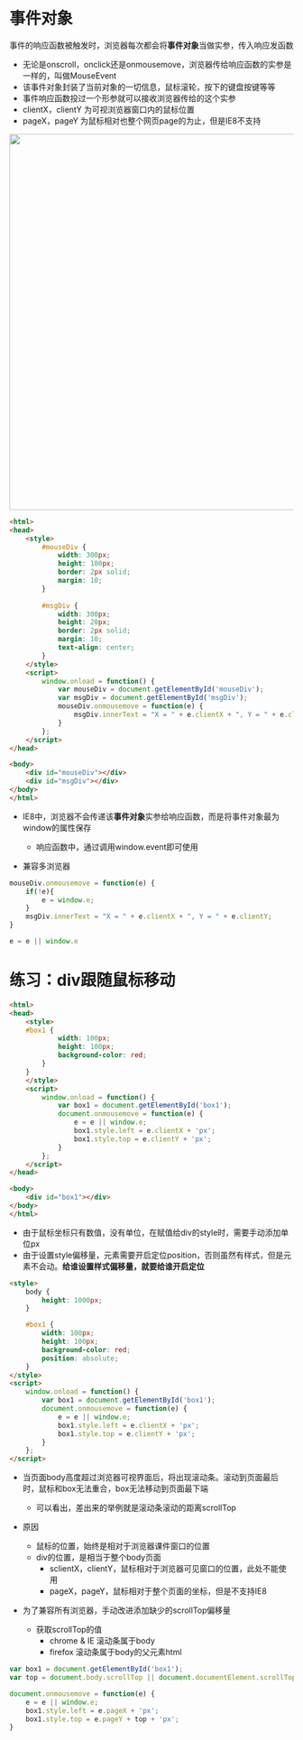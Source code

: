 # 事件对象

事件的响应函数被触发时，浏览器每次都会将**事件对象**当做实参，传入响应发函数
- 无论是onscroll，onclick还是onmousemove，浏览器传给响应函数的实参是一样的，叫做MouseEvent
- 该事件对象封装了当前对象的一切信息，鼠标滚轮，按下的键盘按键等等
- 事件响应函数投过一个形参就可以接收浏览器传给的这个实参
- clientX，clientY 为可视浏览器窗口内的鼠标位置
- pageX，pageY 为鼠标相对也整个网页page的为止，但是IE8不支持


<img width="667" src="https://user-images.githubusercontent.com/26485327/74079732-3d1b0a00-4a76-11ea-9de1-b56603a3d075.png">

```html
<html>
<head>
    <style>
        #mouseDiv {
            width: 300px;
            height: 100px;
            border: 2px solid;
            margin: 10;
        }
        
        #msgDiv {
            width: 300px;
            height: 20px;
            border: 2px solid;
            margin: 10;
            text-align: center;
        }
    </style>
    <script>
        window.onload = function() {
            var mouseDiv = document.getElementById('mouseDiv');
            var msgDiv = document.getElementById('msgDiv');
            mouseDiv.onmousemove = function(e) {
                msgDiv.innerText = "X = " + e.clientX + ", Y = " + e.clientY;
            }
        };
    </script>
</head>

<body>
    <div id="mouseDiv"></div>
    <div id="msgDiv"></div>
</body>
</html>
```

- IE8中，浏览器不会传递该**事件对象**实参给响应函数，而是将事件对象最为window的属性保存
    - 响应函数中，通过调用window.event即可使用
    
- 兼容多浏览器

```javascript
mouseDiv.onmousemove = function(e) {
    if(!e){
        e = window.e;
    }
    msgDiv.innerText = "X = " + e.clientX + ", Y = " + e.clientY;
}
```
```javascript
e = e || window.e
```


# 练习：div跟随鼠标移动

```html
<html>
<head>
    <style>
    #box1 {
            width: 100px;
            height: 100px;
            background-color: red;
        }
    }
    </style>
    <script>
        window.onload = function() {
            var box1 = document.getElementById('box1');
            document.onmousemove = function(e) {
                e = e || window.e;
                box1.style.left = e.clientX + 'px';
                box1.style.top = e.clientY + 'px';
            }
        };
    </script>
</head>

<body>
    <div id="box1"></div>
</body>
</html>
```
- 由于鼠标坐标只有数值，没有单位，在赋值给div的style时，需要手动添加单位px
- 由于设置style偏移量，元素需要开启定位position，否则虽然有样式，但是元素不会动。**给谁设置样式偏移量，就要给谁开启定位**

```html
<style>
    body {
        height: 1000px;
    }

    #box1 {
        width: 100px;
        height: 100px;
        background-color: red;
        position: absolute;
    }
</style>
<script>
    window.onload = function() {
        var box1 = document.getElementById('box1');
        document.onmousemove = function(e) {
            e = e || window.e;
            box1.style.left = e.clientX + 'px';
            box1.style.top = e.clientY + 'px';
        }
    };
</script>
```
- 当页面body高度超过浏览器可视界面后，将出现滚动条。滚动到页面最后时，鼠标和box无法重合，box无法移动到页面最下端
    - 可以看出，差出来的举例就是滚动条滚动的距离scrollTop
- 原因
    - 鼠标的位置，始终是相对于浏览器课件窗口的位置
    - div的位置，是相当于整个body页面
        - sclientX，clientY，鼠标相对于浏览器可见窗口的位置，此处不能使用
        - pageX，pageY，鼠标相对于整个页面的坐标，但是不支持IE8

- 为了兼容所有浏览器，手动改进添加缺少的scrollTop偏移量
    - 获取scrollTop的值
        - chrome & IE 滚动条属于body 
        - firefox 滚动条属于body的父元素html

```javascript
var box1 = document.getElementById('box1');
var top = document.body.scrollTop || document.documentElement.scrollTop;

document.onmousemove = function(e) {
    e = e || window.e;
    box1.style.left = e.pageX + 'px';
    box1.style.top = e.pageY + top + 'px';
}
```





